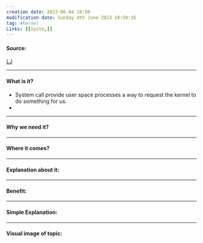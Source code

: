 ```yaml
---
creation date: 2023-06-04 18:50
modification date: Sunday 4th June 2023 18:50:35
tag: #kernel
Links: [[Syste,]]
---
```


#### Source:
[LJ](https://linuxjourney.com/lesson/system-calls)

-----------------------------------------------------
#### What is it?

* System call provide user space processes a way to request the kernel to do something for us.
* 
-----------------------------------------------------
#### Why we need it?


-----------------------------------------------------
#### Where it comes?


-----------------------------------------------------
#### Explanation about it:


-----------------------------------------------------
#### Benefit:


-----------------------------------------------------
#### Simple Explanation:


-----------------------------------------------------
#### Visual image of topic: